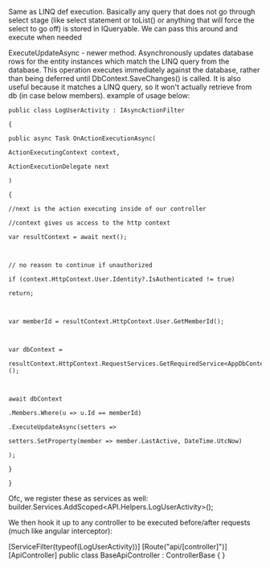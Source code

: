 
Same as LINQ def execution. Basically any query that does not go through select stage (like select statement or toList() or anything that will force the select to go off) is stored in IQueryable<T/>. We can pass this around and execute when needed 

ExecuteUpdateAsync - newer method. Asynchronously updates database rows for the entity instances which match the LINQ query from the database. This operation executes immediately against the database, rather than being deferred until DbContext.SaveChanges() is called. It is also useful because it matches a LINQ query, so it won't actually retrieve from db (in case below members). example of usage below:

```
public class LogUserActivity : IAsyncActionFilter

{

public async Task OnActionExecutionAsync(

ActionExecutingContext context,

ActionExecutionDelegate next

)

{

//next is the action executing inside of our controller

//context gives us access to the http context

var resultContext = await next();

  

// no reason to continue if unauthorized

if (context.HttpContext.User.Identity?.IsAuthenticated != true)

return;

  

var memberId = resultContext.HttpContext.User.GetMemberId();

  

var dbContext =

resultContext.HttpContext.RequestServices.GetRequiredService<AppDbContext>();

  

await dbContext

.Members.Where(u => u.Id == memberId)

.ExecuteUpdateAsync(setters =>

setters.SetProperty(member => member.LastActive, DateTime.UtcNow)

);

}

}
```

Ofc, we register these as services as well:
builder.Services.AddScoped<API.Helpers.LogUserActivity>();

We then hook it up to any controller to be executed before/after requests (much like angular interceptor):

[ServiceFilter(typeof(LogUserActivity))]
[Route("api/[controller]")]
[ApiController]
public class BaseApiController : ControllerBase { }